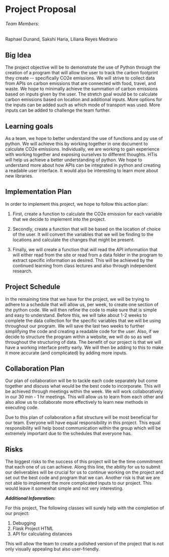 # Project Proposal
###### Team Members:
Raphael Dunand, Sakshi Haria, Liliana Reyes Medrano


## Big Idea
The project objective will be to demonstrate the use of Python through the creation of a program that will allow the user to track the carbon footprint they create -- specifically CO2e emissions.  We will strive to collect data from APIs on carbon emissions that are connected with food, travel, and waste.  We hope to minimally achieve the summation of carbon emissions based on inputs given by the user. The stretch goal would be to calculate carbon emissions based on location and additional inputs. More options for the inputs can be added such as which mode of transport was used. More inputs can be added to challenge the team further.

## Learning goals
As a team, we hope to better understand the use of functions and py use of python. We will achieve this by working together in one document to calculate CO2e emissions. Individually, we are working to gain experience with working together and exposing ourselves to different thoughts. HTis will help us achieve a better understanding of python. We hope to understand more about how APIs can be integrated in python and creating a readable user interface. It would also be interesting to learn more about new libraries. 

## Implementation Plan
In order to implement this project, we hope to follow this action plan:

1. First, create a function to calculate the CO2e emission for each variable that we decide to implement into the project.

1. Secondly, create a function that will be based on the location of choice of the user. It will convert the variables that we will be finding to the locations and calculate the changes that might be present.

1. Finally, we will create a function that will read the API information that will either read from the site or read from a data folder in the program to extract specific information as desired.
This will be achieved by the continued learning from class lectures and also through independent research.


## Project Schedule
In the remaining time that we have for the project, we will be trying to adhere to a schedule that will allow us, per week, to create one section of the python code. We will then refine the code to make sure that is simple and easy to understand. Before this, we will take about 1-2 weeks to complete the data collection for the specific variables that we will be using throughout our program. We will save the last two weeks to further simplifying the code and creating a readable code for the user. Also, if we decide to structure the program within a website, we will do so as well throughout the structuring of data. The benefit of our project is that we will have a working interface pretty early. We will then be adding to this to make it more accurate (and complicated) by adding more inputs. 

## Collaboration Plan
Our plan of collaboration will be to tackle each code separately but come together and discuss what would be the best code to incorporate. This will be achieved through meetings within the week. We will work collaboratively in our 30 min - 1 hr meetings. This will allow us to learn from each other and also allow us to collaborate more effectively to learn new methods in executing code.

Due to this plan of collaboration a flat structure will be most beneficial for our team. Everyone will have equal responsibility in this project. This equal responsibility will help boost communication within the group which will be extremely important due to the schedules that everyone has.


## Risks
The biggest risks to the success of this project will be the time commitment that each one of us can achieve. Along this line, the ability for us to submit our deliverables will be crucial for us to continue working on the project and set out the best code and program that we can. Another risk is that we are not able to implement the more complicated inputs to our project. This would leave it somewhat simple and not very interesting. 

**_Additional Infomration:_** 

For this project, The following classes will surely help with the completion of our project:

1. Debugging
1. Flask Project HTML
1. API for calculating distances

This will allow the team to create a polished version of the project that is not only visually appealing but also user-friendly.


